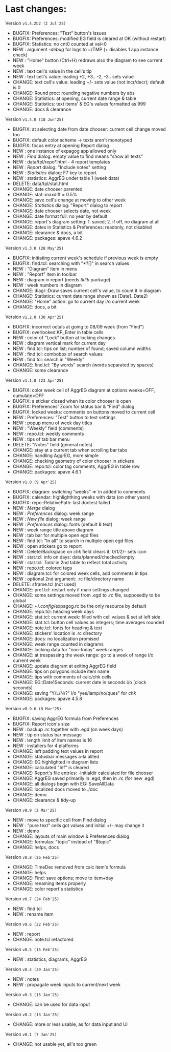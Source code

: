 # Last changes:


Version `v1.4.2b2 (2 Jul'25)`

  - BUGFIX: Preferences: "Test" button's issues
  - BUGFIX: Preferences: modified EG field is cleared at OK (without restart)
  - BUGFIX: Statistics: no cnt0 counted at val<0
  - NEW   : argument *-debug*  for logs to ~/TMP (+ disables 1 app instance check)
  - NEW   : "Home" button (Ctrl+H) redraws also the diagram to see current week
  - NEW   : text cell's value in the cell's tip
  - NEW   : text cell's value: leading +2, +3.. -2, -3.. sets value
  - CHANGE: text cell's value: leading +/- sets value (not incr/decr); default is 0
  - CHANGE: Round proc: rounding negative numbers by abs
  - CHANGE: Statistics: at opening, current date range & table
  - CHANGE: Statistics: text items' & EG's values formatted as 999
  - CHANGE: docs & clearance


Version `v1.4.0 (18 Jun'25)`

  - BUGFIX: at selecting date from date chooser: current cell change moved too
  - BUGFIX: default color scheme -> texts aren't monotyped
  - BUGFIX: focus entry at opening Report dialog
  - NEW   : one instance of expagog app allowed only
  - NEW   : *Find* dialog: empty value to find means "show all texts"
  - NEW   : data/tpl/repo*.html - 4 report templates
  - NEW   : *Report* dialog: "Include notes" setting
  - NEW   : *Statistics* dialog: F7 key to report
  - NEW   : statistics: AggrEG under table 1 (week data)
  - DELETE: data/tpl/stat.html
  - CHANGE: date chooser parented
  - CHANGE: stat::maxdiff = 0.5%
  - CHANGE: save cell's change at moving to other week
  - CHANGE: *Statistics* dialog: "Report" dialog to report
  - CHANGE: date chooser selects date, not week
  - CHANGE: date format full: no year by default
  - CHANGE: report's diagram setting: 1. saved; 2. if off, no diagram at all
  - CHANGE: dates in Statistics & Preferences: readonly, not disabled
  - CHANGE: clearance & docs, a bit
  - CHANGE: packages: apave 4.6.2

Version `v1.3.0 (28 May'25)`

  - BUGFIX: initiating current week's schedule if previous week is empty
  - BUGFIX: find.tcl: searching with "*?[]" in search values
  - NEW   : "Diagram" item in menu
  - NEW   : "Report" item in toolbar
  - NEW   : diagram in report (needs *tklib* package)
  - NEW   : week numbers in diagram
  - CHANGE: diagr::Draw saves current cell's value, to count it in diagram
  - CHANGE: Statistics: current date range shown as [Date1..Date2)
  - CHANGE: "Home" action: go to current day i/o current week
  - CHANGE: docs, a bit


Version `v1.2.0 (30 Apr'25)`

  - BUGFIX: incorrect octals at going to 08/09 week (from "Find")
  - BUGFIX: overlooked KP_Enter in table cells
  - NEW   : color of "Lock" button at locking changes
  - NEW   : diagram vertical mark for current day
  - NEW   : find.tcl: tips on list; number of found; saved column widths
  - NEW   : find.tcl: combobox of search values
  - NEW   : find.tcl: search in "Weekly"
  - CHANGE: find.tcl: "By words" search (words separated by spaces)
  - CHANGE: some clearance


Version `v1.1.0 (23 Apr'25)`

  - BUGFIX: color week cell of AggrEG diagram at options weeks=OFF, cumulate=OFF
  - BUGFIX: a sticker closed when its color chooser is open
  - BUGFIX: Preferences' Zoom for status bar & "Find" dialog
  - BUGFIX: locked weeks: comments on buttons moved to current cell
  - NEW   : Preferences: "Test" button to test settings
  - NEW   : popup menu of week day titles
  - NEW   : "Weekly" field (comments)
  - NEW   : repo.tcl: weekly comments
  - NEW   : tips of tab bar menu
  - DELETE: "Notes" field (general notes)
  - CHANGE: stay at a current tab when scrolling bar tabs
  - CHANGE: handling AggrEG, more simple
  - CHANGE: checking geometry of color chooser in stickers
  - CHANGE: repo.tcl: color tag comments, AggrEG in table row
  - CHANGE: packages: apave 4.6.1


Version `v1.0 (9 Apr'25)`

  - BUGFIX: diagram: switching "weeks" => \n added to comments
  - BUGFIX: calendar: highlighthing weeks with data (on other years)
  - BUGFIX: repo::RelativePath: last doctest failed
  - NEW   : *Merge* dialog
  - NEW   : *Preferences* dialog: week range
  - NEW   : *New file* dialog: week range
  - NEW   : *Preferences* dialog: fonts (default & text)
  - NEW   : week range title above diagram
  - NEW   : tab bar for multiple open egd files
  - NEW   : find.tcl: "In all" to search in multiple open egd files
  - NEW   : open stickers go to report
  - NEW   : Delete/Backspace on *chk* field clears it; 0/1/2/- sets icon
  - NEW   : stat.tcl: info on days: data/planned/checked/empty
  - NEW   : stat.tcl: *Total* in 2nd table to reflect total activity
  - NEW   : repo.tcl: colored tags
  - NEW   : diagram.tcl: for colored week cells, add comments in tips
  - NEW   : optional 2nd argument: .rc file/directory name
  - DELETE: sframe.tcl (not used)
  - CHANGE: pref.tcl: restart only if main settings changed
  - CHANGE: some settings moved from .egd to .rc file, supposedly to be global
  - CHANGE: ~/*.config*/expagog.rc be the only resource by default
  - CHANGE: repo.tcl: heading week days
  - CHANGE: stat.tcl: current week: filled with cell values & set at left side
  - CHANGE: stat.tcl: button cell values as integers; time averages rounded
  - CHANGE: note.tcl: fonts for heading & text
  - CHANGE: stickers' location is .rc directory
  - CHANGE: docs: no localization promised
  - CHANGE: week range counted in diagrams
  - CHANGE: locking data for "non-today" week ranges
  - CHANGE: at trespassing the week range: go to a week of range i/o current week
  - CHANGE: update diagram at exiting AggrEG field
  - CHANGE: tips on polygons include item name
  - CHANGE: tips with comments of calc/chk cells
  - CHANGE: EG::Date1Seconds: current date in seconds i/o [clock seconds]
  - CHANGE: saving "Y/L/N/?" i/o "yes/lamp/no/ques" for *chk*
  - CHANGE: packages: apave 4.5.8


Version `v0.9.6 (8 Mar'25)`

  - BUGFIX: saving AggrEG formula from Preferences
  - BUGFIX: Report icon's size
  - NEW   : backup .rc together with .egd (on week days)
  - NEW   : tip on status bar message
  - NEW   : length limit of item names is 16
  - NEW   : installers for 4 platforms
  - CHANGE: left padding text values in report
  - CHANGE: statusbar messages a-la alited
  - CHANGE: EG highlighted in diagram lists
  - CHANGE: calculated "Inf" is cleared
  - CHANGE: Report's file entries: -initialdir calculated for file chooser
  - CHANGE: AggrEG saved primarily in .egd, then in .rc (for new .egd)
  - CHANGE: all dialogs begin with EG::SaveAllData
  - CHANGE: localized docs moved to ./doc
  - CHANGE: demo
  - CHANGE: clearance & tidy-up


Version `v0.9 (2 Mar'25)`

  - NEW   : move to specific cell from Find dialog
  - NEW   : "pure text" cells got values and initial +/- may change it
  - NEW   : demo
  - CHANGE: layouts of main window & Preferences dialog
  - CHANGE: formulas: "topic" instead of "$topic"
  - CHANGE: helps, docs


Version `v0.8 (26 Feb'25)`

  - CHANGE: TimeDec removed from calc item's formula
  - CHANGE: helps
  - CHANGE: Find: save options; move to item+day
  - CHANGE: renaming items properly
  - CHANGE: color report's statistics


Version `v0.7 (24 Feb'25)`

  - NEW   : find.tcl
  - NEW   : rename item


Version `v0.6 (22 Feb'25)`

  - NEW   : report
  - CHANGE: note.tcl refactored


Version `v0.5 (15 Feb'25)`

  - NEW   : statistics, diagrams, AggrEG


Version `v0.4 (30 Jan'25)`

  - NEW   : notes
  - NEW   : propagate week inputs to current/next week


Version `v0.3 (15 Jan'25)`

  - CHANGE: can be used for data input


Version `v0.2 (13 Jan'25)`

  - CHANGE: more or less usable, as for data input and UI


Version `v0.1 (7 Jan'25)`

  - CHANGE: not usable yet, all's too green
